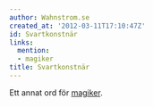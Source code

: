 ```yaml
---
author: Wahnstrom.se
created_at: '2012-03-11T17:10:47Z'
id: Svartkonstnär
links:
  mention:
  - magiker
title: Svartkonstnär
---
```


Ett annat ord för [magiker].

  [magiker]: magiker
